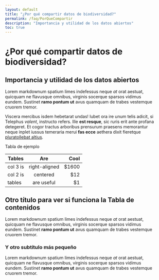 ```yaml
---
layout: default
title: "¿Por qué compartir datos de biodiversidad?"
permalink: /faq/PorQueCompartir
description: "Importancia y utilidad de los datos abiertos"
toc: true
---
```


# ¿Por qué compartir datos de biodiversidad?

## Importancia y utilidad de los datos abiertos

Lorem markdownum spatium limes indefessus neque *at* orat aestuat, quicquam ne flavusque omnibus, virginis socerque sparsos vidimus eundem. Sustinet **ramo pontum ut** avus quamquam de trabes vestemque cruorem tremor.

Viscera mercibus isdem hebetarat undas! Iubet ora ire unum telis adicit, si Telephus *valent*, instructo refers. Ille **est resque**, sic ruris erit ante profana detegeret. Et cogor tractus arboribus prensurum praesens memorantur neque inplet iussus temeraria merui **fas ecce** aethera dixit fieretque [pluratollebat altius](http://virgineusque.net/est.html).

Tabla de ejemplo

| Tables        | Are           | Cool  |
| ------------- |:-------------:| -----:|
| col 3 is      | right-aligned | $1600 |
| col 2 is      | centered      | $12   |
| tables        | are useful    | $1    |

## Otro título para ver si funciona la Tabla de contenidos
Lorem markdownum spatium limes indefessus neque *at* orat aestuat, quicquam ne flavusque omnibus, virginis socerque sparsos vidimus eundem. Sustinet **ramo pontum ut** avus quamquam de trabes vestemque cruorem tremor.

### Y otro subtítulo más pequeño
Lorem markdownum spatium limes indefessus neque *at* orat aestuat, quicquam ne flavusque omnibus, virginis socerque sparsos vidimus eundem. Sustinet **ramo pontum ut** avus quamquam de trabes vestemque cruorem tremor.
